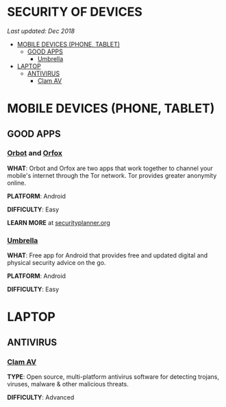 # SECURITY OF DEVICES

*Last updated: Dec 2018*

* [MOBILE DEVICES (PHONE, TABLET)](#mobile-devices-phone-tablet)
  * [GOOD APPS](#good-apps)
    * [Umbrella](#umbrella)
* [LAPTOP](#laptop)
  * [ANTIVIRUS](#antivirus)
    * [Clam AV](#clam-av)

# MOBILE DEVICES (PHONE, TABLET)

## GOOD APPS


### **[Orbot](https://play.google.com/store/apps/details?id=org.torproject.android&hl=en) and [Orfox](https://play.google.com/store/apps/details?id=info.guardianproject.orfox&hl=en)** 

**WHAT**: Orbot and Orfox are two apps that work together to channel your mobile's internet through the Tor network. Tor provides greater anonymity online.

**PLATFORM**: Android

**DIFFICULTY**: Easy

**LEARN MORE** at [securityplanner.org](securityplanner.org)


### **[Umbrella](https://secfirst.org/umbrella/)** 

**WHAT**: Free app for Android that provides free and updated digital and physical security advice on the go.

**PLATFORM**: Android

**DIFFICULTY**: Easy 


# LAPTOP

## ANTIVIRUS

### **[Clam AV](https://www.clamav.net/)** 

**TYPE**: Open source, multi-platform antivirus software for detecting trojans, viruses, malware & other malicious threats. 

**DIFFICULTY**: Advanced 
